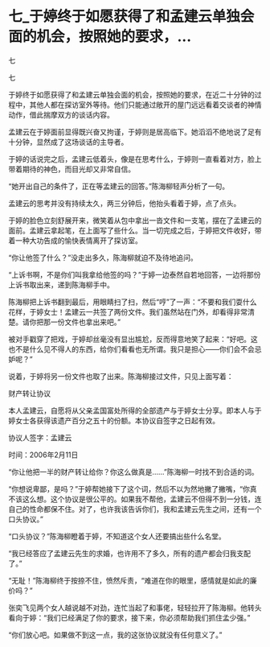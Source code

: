 # 七_于婷终于如愿获得了和孟建云单独会面的机会，按照她的要求，...

七

七

于婷终于如愿获得了和孟建云单独会面的机会，按照她的要求，在近二十分钟的过程中，其他人都在探访室外等待。他们只能通过敞开的屋门远远看着交谈者的神情动作，借此揣摩双方的谈话内容。

孟建云在于婷面前显得既兴奋又拘谨，于婷则是居高临下。她滔滔不绝地说了足有十分钟，显然成了这场谈话的主导者。

于婷的话说完之后，孟建云低着头，像是在思考什么，于婷则一直看着对方，脸上带着期待的神色，而目光却又非常自信。

“她开出自己的条件了，正在等孟建云的回答。”陈海柳轻声分析了一句。

孟建云的思考并没有持续太久，两三分钟后，他抬头看着于婷，点了点头。

于婷的脸色立刻舒展开来，微笑着从包中拿出一沓文件和一支笔，摆在了孟建云的面前。孟建云拿起笔，在上面写了些什么。当一切完成之后，于婷把文件收好，带着一种大功告成的愉快表情离开了探访室。

“你让他签了什么？”没走出多久，陈海柳就迫不及待地追问。

“上诉书啊，不是你们叫我拿给他签的吗？”于婷一边泰然自若地回答，一边将那份上诉书取出来，递到陈海柳手中。

陈海柳把上诉书翻到最后，用眼睛扫了扫，然后“哼”了一声：“不要和我们耍什么花样，于婷女士！孟建云一共签了两份文件。我们虽然站在门外，却看得非常清楚。请你把那一份文件也拿出来吧。”

被对手戳穿了把戏，于婷却丝毫没有显出尴尬，反而得意地笑了起来：“好吧。这也不是什么见不得人的东西，给你们看看也无所谓。我只是担心——你们会不会忌妒呢？”

说着，于婷将另一份文件也取了出来。陈海柳接过文件，只见上面写着：

财产转让协议

本人孟建云，自愿将从父亲孟国富处所得的全部遗产与于婷女士分享。即本人与于婷女士各获得该遗产百分之五十的份额。本协议自签字之日起有效。

协议人签字：孟建云

时间：2006年2月11日

“你让他把一半的财产转让给你？你这么做真是……”陈海柳一时找不到合适的词。

“你想说卑鄙，是吗？”于婷帮她接下了这个词，然后不以为然地撇了撇嘴，“你真不该这么想。这个协议是很公平的。如果我不帮他，孟建云不但得不到一分钱，连自己的性命都保不住。对了，也许我该告诉你们，我和孟建云先生之间，还有一个口头协议。”

“口头协议？”陈海柳瞪着于婷，不知道这个女人还要搞出些什么名堂。

“我已经答应了孟建云先生的求婚，也许用不了多久，所有的遗产都会归我支配了。”

“无耻！”陈海柳终于按捺不住，愤然斥责，“难道在你的眼里，感情就是如此的廉价吗？”

张奕飞见两个女人越说越不对劲，连忙当起了和事佬，轻轻拉开了陈海柳。他转头看向于婷：“我们已经满足了你的要求，接下来，你必须帮助我们抓住孟少强。”

“你们放心吧。如果做不到这一点，我的这张协议就没有任何意义了。”